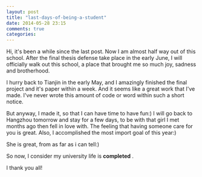 ```yaml
---
layout: post
title: "last-days-of-being-a-student"
date: 2014-05-28 23:15
comments: true
categories: 
---
```


Hi, it's been a while since the last post. Now I am almost half way out of this school. After the final thesis defense take place in the early June, I will officially walk out this school, a place that brought me so much joy, sadness and brotherhood.

I hurry back to Tianjin in the early May, and I amazingly finished the final project and it's  paper within a week.  And it seems like a great work that I've made. I've never wrote this amount of code or word within such a short notice. 

But anyway, I made it, so that I can have time to have fun:)
I will go back to Hangzhou tomorrow and stay for a few days, to be with that girl I met months ago then fell in love with. The feeling that having someone care for you is great. Also, I accomplished the most import goal of this year:)

She is great, from as far as i can tell:)

So now, I consider my university life is __completed__ . 

I thank you all!